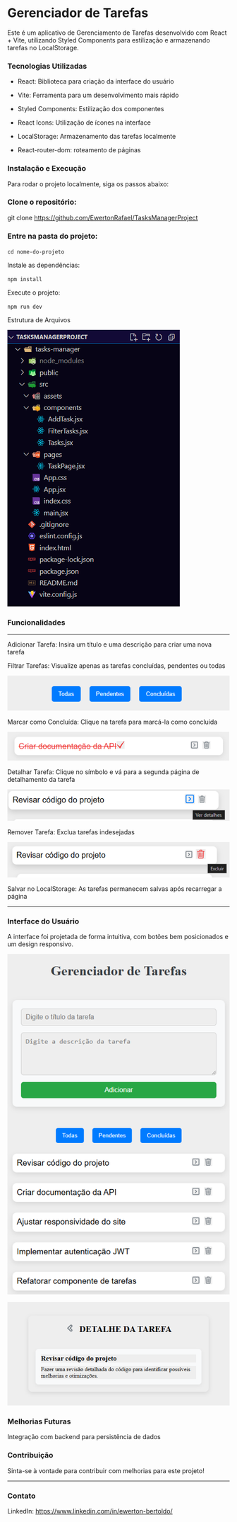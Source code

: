 # Gerenciador de Tarefas

Este é um aplicativo de Gerenciamento de Tarefas desenvolvido com React + Vite, utilizando Styled Components para estilização e armazenando tarefas no LocalStorage.

### Tecnologias Utilizadas

- React: Biblioteca para criação da interface do usuário

- Vite: Ferramenta para um desenvolvimento mais rápido

- Styled Components: Estilização dos componentes

- React Icons: Utilização de ícones na interface

- LocalStorage: Armazenamento das tarefas localmente
  
- React-router-dom: roteamento de páginas

### Instalação e Execução

Para rodar o projeto localmente, siga os passos abaixo:

### Clone o repositório:

git clone https://github.com/EwertonRafael/TasksManagerProject

### Entre na pasta do projeto:

`cd nome-do-projeto`

Instale as dependências:

`npm install`

Execute o projeto:

`npm run dev`

Estrutura de Arquivos

![estrutura do projeto](tasks-manager/public/estruturaDoProjeto.png)

### Funcionalidades

----

Adicionar Tarefa: Insira um título e uma descrição para criar uma nova tarefa

Filtrar Tarefas: Visualize apenas as tarefas concluídas, pendentes ou todas

![bot~es de filtrar](tasks-manager/public/botoesDeFiltrar.png)

Marcar como Concluída: Clique na tarefa para marcá-la como concluída

![marcada como concluída](tasks-manager/public/tarefaConcluida.png)

Detalhar Tarefa: Clique no símbolo e vá para a segunda página de detalhamento da tarefa

![botão de detalhamento](tasks-manager/public/botaoDoDetalhe.png)

Remover Tarefa: Exclua tarefas indesejadas

![botão delete](tasks-manager/public/botaoDelete.png)

Salvar no LocalStorage: As tarefas permanecem salvas após recarregar a página

---

### Interface do Usuário

A interface foi projetada de forma intuitiva, com botões bem posicionados e um design responsivo.

![interface](tasks-manager/public/interface.png)

![tela de detalhamento da tarefa](tasks-manager/public/pagDetalhe.png)

### Melhorias Futuras

Integração com backend para persistência de dados

### Contribuição

Sinta-se à vontade para contribuir com melhorias para este projeto!

---

### Contato

LinkedIn: https://www.linkedin.com/in/ewerton-bertoldo/
